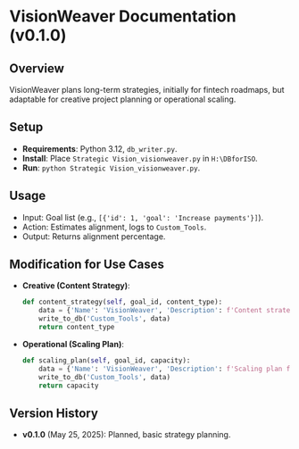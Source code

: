 # VisionWeaver Documentation (v0.1.0)

## Overview
VisionWeaver plans long-term strategies, initially for fintech roadmaps, but adaptable for creative project planning or operational scaling.

## Setup
- **Requirements**: Python 3.12, `db_writer.py`.
- **Install**: Place `Strategic Vision_visionweaver.py` in `H:\DBforISO`.
- **Run**: `python Strategic Vision_visionweaver.py`.

## Usage
- Input: Goal list (e.g., `[{'id': 1, 'goal': 'Increase payments'}]`).
- Action: Estimates alignment, logs to `Custom_Tools`.
- Output: Returns alignment percentage.

## Modification for Use Cases
- **Creative (Content Strategy)**:
  ```python
  def content_strategy(self, goal_id, content_type):
      data = {'Name': 'VisionWeaver', 'Description': f'Content strategy for {goal_id}: {content_type}', 'Status': 'Planned', 'Fintech_Focus': 'Creative', 'Version': 'v0.1.1'}
      write_to_db('Custom_Tools', data)
      return content_type
  ```
- **Operational (Scaling Plan)**:
  ```python
  def scaling_plan(self, goal_id, capacity):
      data = {'Name': 'VisionWeaver', 'Description': f'Scaling plan for {goal_id}: {capacity}', 'Status': 'Planned', 'Fintech_Focus': 'Operational', 'Version': 'v0.1.2'}
      write_to_db('Custom_Tools', data)
      return capacity
  ```

## Version History
- **v0.1.0** (May 25, 2025): Planned, basic strategy planning.